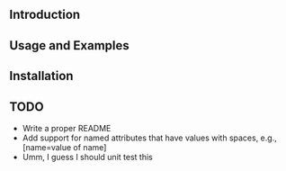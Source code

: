 ## Introduction

## Usage and Examples

## Installation

## TODO

* Write a proper README
* Add support for named attributes that have values with spaces, e.g., [name=value of name]
* Umm, I guess I should unit test this
